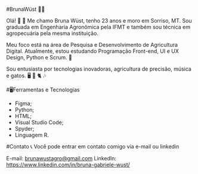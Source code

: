 #BrunaWüst :rocket::rocket:

Olá! :wave:
:rocket: Me chamo Bruna Wüst, tenho 23 anos e moro em Sorriso, MT. Sou graduada em Engenharia Agronômica pela IFMT e também sou técnica em agropecuária pela mesma instituição.

Meu foco está na área de Pesquisa e Desenvolvimento de Agricultura Digital. Atualmente, estou estudando Programação Front-end, UI e UX Design, Python e Scrum. 	:seedling:

Sou entusiasta por tecnologias inovadoras, agricultura de precisão, música e gatos. :desktop_computer: :tractor: :cat2: :notes:

#:desktop_computer:Ferramentas e Tecnologias
- Figma;
- Python;
- HTML;
- Visual Studio Code;
- Spyder;
- Linguagem R.

#Contato :telephone_receiver:
Você pode entrar em contato comigo via e-mail ou linkedin

E-mail: brunawustagro@gmail.com
LinkedIn: https://www.linkedin.com/in/bruna-gabriele-wust/
